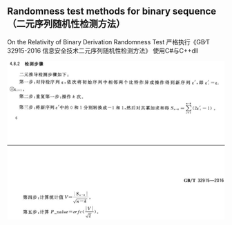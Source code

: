 ## Randomness test methods for binary sequence（二元序列随机性检测方法）
On the Relativity of Binary Derivation Randomness Test
严格执行《GB∕T 32915-2016 信息安全技术二元序列随机性检测方法》
使用C#与C++dll

![](./1.png)
